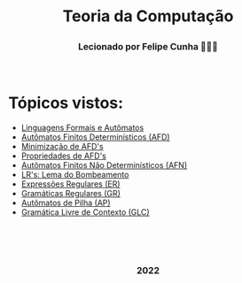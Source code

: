 <h1 align= "center">
<p>Teoria da Computação</p>
<font size="3">
<p>Lecionado por Felipe Cunha 🧑🏽‍💼</p>
</font>
</h1>
 <br>
 
# Tópicos vistos:
- [Linguagens Formais e Autômatos](https://github.com/Aimeeferreira/Exercicios-da-Faculdade/blob/main/5%C2%B0%20Per%C3%ADodo/Fundamentos%20Te%C3%B3ricos%20da%20Computa%C3%A7%C3%A3o/Slides/Aula01.pdf)
- [Autômatos Finitos Determinísticos (AFD)](https://github.com/Aimeeferreira/Exercicios-da-Faculdade/blob/main/5%C2%B0%20Per%C3%ADodo/Fundamentos%20Te%C3%B3ricos%20da%20Computa%C3%A7%C3%A3o/Slides/Aula02.pdf)
- [Minimização de AFD's](https://github.com/Aimeeferreira/Exercicios-da-Faculdade/blob/main/5%C2%B0%20Per%C3%ADodo/Fundamentos%20Te%C3%B3ricos%20da%20Computa%C3%A7%C3%A3o/Slides/Aula03.pdf)
- [Propriedades de AFD's](https://github.com/Aimeeferreira/Exercicios-da-Faculdade/blob/main/5%C2%B0%20Per%C3%ADodo/Fundamentos%20Te%C3%B3ricos%20da%20Computa%C3%A7%C3%A3o/Slides/Aula04.pdf)
- [Autômatos Finitos Não Determinísticos (AFN)](https://github.com/Aimeeferreira/Exercicios-da-Faculdade/blob/main/5%C2%B0%20Per%C3%ADodo/Fundamentos%20Te%C3%B3ricos%20da%20Computa%C3%A7%C3%A3o/Slides/Aula05.pdf)
- [LR's: Lema do Bombeamento](https://github.com/Aimeeferreira/Exercicios-da-Faculdade/blob/main/5%C2%B0%20Per%C3%ADodo/Fundamentos%20Te%C3%B3ricos%20da%20Computa%C3%A7%C3%A3o/Slides/Aula06.pdf)
- [Expressões Regulares (ER)](https://github.com/Aimeeferreira/Exercicios-da-Faculdade/blob/main/5%C2%B0%20Per%C3%ADodo/Fundamentos%20Te%C3%B3ricos%20da%20Computa%C3%A7%C3%A3o/Slides/Aula07.pdf)
- [Gramáticas Regulares (GR)](https://github.com/Aimeeferreira/Exercicios-da-Faculdade/blob/main/5%C2%B0%20Per%C3%ADodo/Fundamentos%20Te%C3%B3ricos%20da%20Computa%C3%A7%C3%A3o/Slides/Aula08.pdf)
- [Autômatos de Pilha (AP)](https://github.com/Aimeeferreira/Exercicios-da-Faculdade/blob/main/5%C2%B0%20Per%C3%ADodo/Fundamentos%20Te%C3%B3ricos%20da%20Computa%C3%A7%C3%A3o/Slides/Aula09.pdf)
- [Gramática Livre de Contexto (GLC)](https://github.com/Aimeeferreira/Exercicios-da-Faculdade/blob/main/5%C2%B0%20Per%C3%ADodo/Fundamentos%20Te%C3%B3ricos%20da%20Computa%C3%A7%C3%A3o/Slides/Aula10.pdf)

<br>
<br>

<h1 align= "center">
<font size="3">
<p2>2022</p2>
</font>
</h1>
